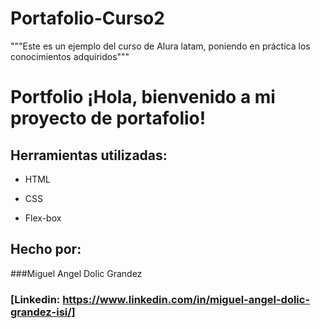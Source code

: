 ﻿# Portafolio-Curso2
"""Este es un ejemplo del curso de Alura latam, poniendo en práctica los conocimientos adquiridos"""
# Portfolio ¡Hola, bienvenido a mi proyecto de portafolio!

## Herramientas utilizadas:

* HTML

* CSS

* Flex-box

## Hecho por:

###Miguel Angel Dolic Grandez

### [Linkedin: https://www.linkedin.com/in/miguel-angel-dolic-grandez-isi/]
